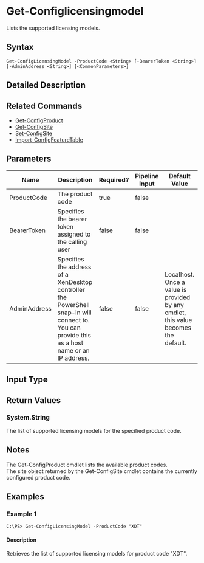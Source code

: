 ﻿
# Get-Configlicensingmodel
Lists the supported licensing models.
## Syntax
```
Get-ConfigLicensingModel -ProductCode <String> [-BearerToken <String>] [-AdminAddress <String>] [<CommonParameters>]
```
## Detailed Description



## Related Commands

* [Get-ConfigProduct](./Get-ConfigProduct/)
* [Get-ConfigSite](./Get-ConfigSite/)
* [Set-ConfigSite](./Set-ConfigSite/)
* [Import-ConfigFeatureTable](./Import-ConfigFeatureTable/)
## Parameters
| Name   | Description | Required? | Pipeline Input | Default Value |
| --- | --- | --- | --- | --- |
| ProductCode | The product code | true | false |  |
| BearerToken | Specifies the bearer token assigned to the calling user | false | false |  |
| AdminAddress | Specifies the address of a XenDesktop controller the PowerShell snap-in will connect to. You can provide this as a host name or an IP address. | false | false | Localhost. Once a value is provided by any cmdlet, this value becomes the default. |

## Input Type

### 

## Return Values

### System.String
The list of supported licensing models for the specified product code.
## Notes
The Get-ConfigProduct cmdlet lists the available product codes.<br>    The site object returned by the Get-ConfigSite cmdlet contains the currently configured product code.
## Examples

### Example 1
```
C:\PS> Get-ConfigLicensingModel -ProductCode "XDT"
```
#### Description
Retrieves the list of supported licensing models for product code "XDT".
